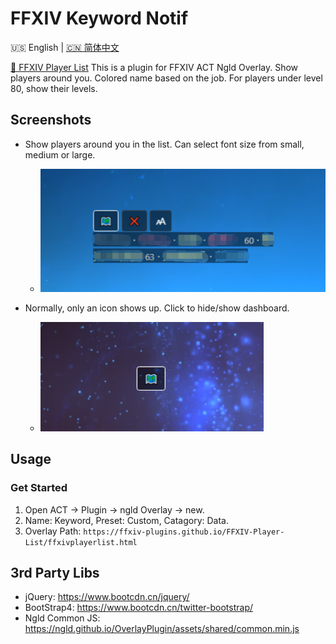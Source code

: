 # FFXIV Keyword Notif

🇺🇸 English | [🇨🇳 简体中文](README-CN.md)

[🔗 FFXIV Player List](https://ffxiv-plugins.github.io/FFXIV-Player-List/) This is a plugin for FFXIV ACT Ngld Overlay. Show players around you. Colored name based on the job. For players under level 80, show their levels.

## Screenshots
* Show players around you in the list. Can select font size from small, medium or large.
    * ![screenshot-01](resources/screenshot-01.png)

* Normally, only an icon shows up. Click to hide/show dashboard.
    * ![screenshot-02](resources/screenshot-02.png)

## Usage
### Get Started
1. Open ACT → Plugin → ngld Overlay → new.
2. Name: Keyword, Preset: Custom, Catagory: Data.
3. Overlay Path: `https://ffxiv-plugins.github.io/FFXIV-Player-List/ffxivplayerlist.html`

## 3rd Party Libs
* jQuery: https://www.bootcdn.cn/jquery/
* BootStrap4: https://www.bootcdn.cn/twitter-bootstrap/
* Ngld Common JS: https://ngld.github.io/OverlayPlugin/assets/shared/common.min.js
